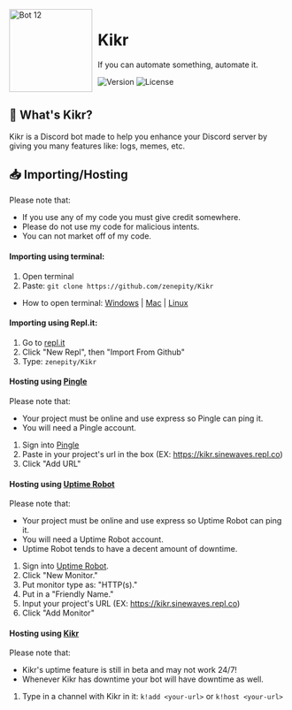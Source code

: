 
<img width="150" height="150" align="left" style="float: left; margin: 0 10px 0 0;" alt="Bot 12" src="https://imgur.com/LyjfBHy.png?maxwidth=760&fidelity=grand">  


#  Kikr

If you can automate something, automate it.
<p>
  <img alt="Version" src="https://img.shields.io/badge/version-1.1.2-blue.svg?style=for-the-badge" />
    <img alt="License" src="https://img.shields.io/github/license/Zenepity/kikr?style=for-the-badge" />
</p>
<h1 align="center">
<a href="https://discord.com/oauth2/authorize?client_id=837781330019483718&permissions=2113399895&scope=bot%20applications.commands">
</a>
</a>
</h1>
<h2>🤔 What's Kikr?</h2>
Kikr is a Discord bot made to help you enhance your Discord server by giving you many features like: logs, memes, etc.
<h2>📥 Importing/Hosting</h2>

Please note that:
* If you use any of my code you must give credit somewhere.
* Please do not use my code for malicious intents.
* You can not market off of my code.

#### Importing using terminal:
 1. Open terminal
 2. Paste: `git clone https://github.com/zenepity/Kikr`
 - How to open terminal: [Windows](https://youtu.be/GlsMpvkRxIg) | [Mac](https://youtu.be/KqtKD8z-NRc) | [Linux](https://youtu.be/w2p4C_uTED4)

#### Importing using Repl.it:
1. Go to [repl.it](replit.com/~)
2. Click "New Repl", then "Import From Github"
3. Type: `zenepity/Kikr`

#### Hosting using [Pingle](repl.pingle.ml)
Please note that:
- Your project must be online and use express so Pingle can ping it.
- You will need a Pingle account.

1. Sign into [Pingle](repl.pingle.ml)
2. Paste in your project's url in the box (EX: https://kikr.sinewaves.repl.co)
3. Click "Add URL"

#### Hosting using [Uptime Robot](https://uptimerobot.com/login?ref=website-header)
Please note that:
- Your project must be online and use express so Uptime Robot can ping it.
- You will need a Uptime Robot account.
- Uptime Robot tends to have a decent amount of downtime.

1. Sign into [Uptime Robot](https://uptimerobot.com/login?ref=website-header).
2. Click "New Monitor."
3. Put monitor type as: "HTTP(s)."
4. Put in a "Friendly Name."
5. Input your project's URL (EX: https://kikr.sinewaves.repl.co)
6. Click "Add Monitor"

#### Hosting using [Kikr](https://discord.com/api/oauth2/authorize?client_id=837781330019483718&permissions=2113924311&scope=bot)
Please note that:
- Kikr's uptime feature is still in beta and may not work 24/7!
- Whenever Kikr has downtime your bot will have downtime as well.

1. Type in a channel with Kikr in it: `k!add <your-url>` or `k!host <your-url>`
